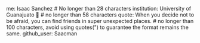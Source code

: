 me: Isaac Sanchez # No longer than 28 characters
institution: University of Guanajuato 🚩 # no longer than 58 characters
quote: When you decide not to be afraid, you can find friends in super unexpected places. # no longer than 100 characters, avoid using quotes(") to guarantee the format remains the same.
github_user: Saacman
